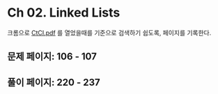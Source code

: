 # Ch 02. Linked Lists

크롬으로 [CtCI.pdf](../../CtCI.pdf) 를 열었을때를 기준으로 검색하기 쉽도록, 페이지를 기록한다.

## 문제 페이지: 106 - 107

## 풀이 페이지: 220 - 237

